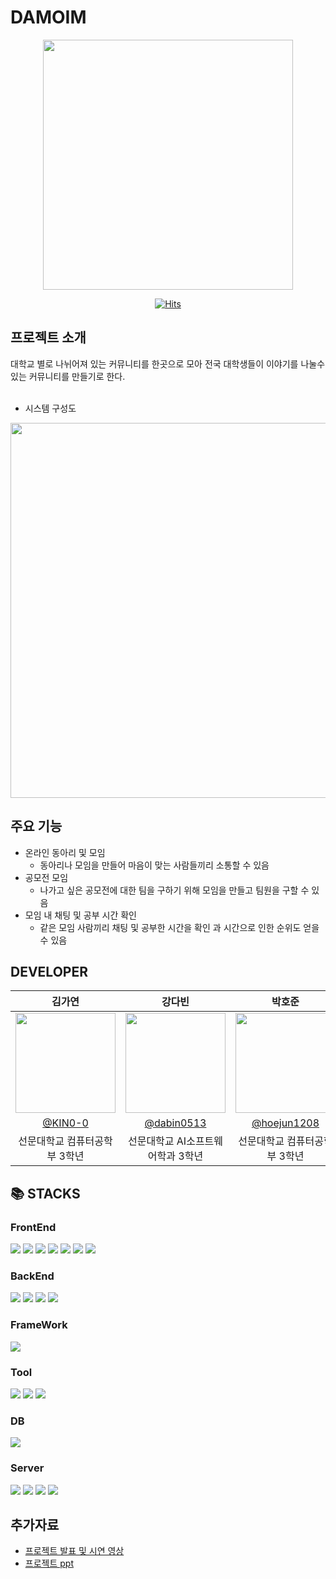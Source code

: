 # DAMOIM
<div align=center>
  <img width="400" src="https://github.com/Spurrinkle-DAMOIM/Spurrinkle-Frontend/assets/101163897/bac673be-2e4b-4a7f-9041-2779e5ec87c6"/>

  <br>

 [![Hits](https://hits.seeyoufarm.com/api/count/incr/badge.svg?url=https%3A%2F%2Fgithub.com%2FSpurrinkle-DAMOIM%2FSpurrinkle-Frontend&count_bg=%2379C83D&title_bg=%23555555&icon=&icon_color=%23E7E7E7&title=hits&edge_flat=false)](https://hits.seeyoufarm.com)
  
</div>

## 프로젝트 소개
대학교 별로 나뉘어져 있는 커뮤니티를 한곳으로 모아 전국 대학생들이 이야기를 나눌수 있는 커뮤니티를 만들기로 한다.
<br><br>
- 시스템 구성도
<div align=center>
  <img width="600" src="https://github.com/Spurrinkle-DAMOIM/Spurrinkle-Frontend/assets/101163897/47613b6b-f2c2-471f-bdf7-b18a3101369d"/>
</div>

## 주요 기능
- 온라인 동아리 및 모임
  - 동아리나 모임을 만들어 마음이 맞는 사람들끼리 소통할 수 있음
- 공모전 모임
  -  나가고 싶은 공모전에 대한 팀을 구하기 위해 모임을 만들고 팀원을 구할 수 있음
- 모임 내 채팅 및 공부 시간 확인
  - 같은 모임 사람끼리 채팅 및 공부한 시간을 확인 과 시간으로 인한 순위도 얻을 수 있음 

## DEVELOPER
|      김가연      |          강다빈         |       박호준         |       정근영         |                                                                                                               
| :------------------------------------------------------------------------------: | :---------------------------------------------------------------------------------------------------------------------------------------------------: | :---------------------------------------------------------------------------------------------------------------------------------------------------------------------------------------------------: | :---------------------------------------------------------------------------------------------------------------------------------------------------------------------------------------------------: | 
|  <img width="160px" src="https://github.com/Spurrinkle-DAMOIM/Spurrinkle-Frontend/assets/101163897/8a5aaaee-4d50-43d6-b518-89ba5ffab174" />  |        <img width="160px" src="https://github.com/Spurrinkle-DAMOIM/Spurrinkle-Frontend/assets/101163897/259c0506-73e7-4a7f-9345-7d7f480cb088" />       |      <img width="160px" src="https://github.com/Spurrinkle-DAMOIM/Spurrinkle-Frontend/assets/101163897/896da3a9-4313-4c68-9f13-96c4853c3a88" />      |      <img width="160px" src="https://github.com/Spurrinkle-DAMOIM/Spurrinkle-Frontend/assets/101163897/47b2cc52-1071-4fc2-b05c-d33c64a95718" />     |
|   [@KIN0-0](https://github.com/KIN0-0)    |    [@dabin0513](https://github.com/dabin0513)  | [@hoejun1208](https://github.com/hoejun1208)  | [@Jeong-GeunYeong](https://github.com/Jeong-GeunYeong)  |
| 선문대학교 컴퓨터공학부 3학년 | 선문대학교 AI소프트웨어학과 3학년 | 선문대학교 컴퓨터공학부 3학년 | 선문대학교 AI소프트웨어학과 3학년 |

## 📚 STACKS

### FrontEnd
<img src="https://img.shields.io/badge/html5-E34F26?style=for-the-badge&logo=html5&logoColor=white"> <img src="https://img.shields.io/badge/css-1572B6?style=for-the-badge&logo=css3&logoColor=white"> 
<img src="https://img.shields.io/badge/javascript-F7DF1E?style=for-the-badge&logo=javascript&logoColor=black"> 
<img src="https://img.shields.io/badge/react-61DAFB?style=for-the-badge&logo=react&logoColor=black"> 
<img src="https://img.shields.io/badge/jquery-0769AD?style=for-the-badge&logo=jquery&logoColor=white">
<img src="https://img.shields.io/badge/axios-5A29E4?style=for-the-badge&logo=axios&logoColor=white">
<img src="https://img.shields.io/badge/apexcharts-3498f4?style=for-the-badge&logo=apexcharts&logoColor=white">

### BackEnd
<img src="https://img.shields.io/badge/java-007396?style=for-the-badge&logo=java&logoColor=white"> <img src="https://img.shields.io/badge/sockjs-000000?style=for-the-badge&logo=sockjs&logoColor=white"> 
<img src="https://img.shields.io/badge/spring boot-6DB33F?style=for-the-badge&logo=springboot&logoColor=white"> 
<img src="https://img.shields.io/badge/jsoup-56c62c?style=for-the-badge&logo=jsoup&logoColor=white">

### FrameWork
<img src="https://img.shields.io/badge/mui-007FFF?style=for-the-badge&logo=mui&logoColor=white"> 

### Tool
<img src="https://img.shields.io/badge/intellij-000000?style=for-the-badge&logo=intellijidea&logoColor=white"> <img src="https://img.shields.io/badge/github-181717?style=for-the-badge&logo=github&logoColor=white"> 
<img src="https://img.shields.io/badge/chrome-4285F4?style=for-the-badge&logo=googlechrome&logoColor=white"> 

### DB
<img src="https://img.shields.io/badge/mongoDB-47A248?style=for-the-badge&logo=MongoDB&logoColor=white">

### Server
<img src="https://img.shields.io/badge/amazon ec2-FF9900?style=for-the-badge&logo=amazonec2&logoColor=white"> <img src="https://img.shields.io/badge/amazon s3-569A31?style=for-the-badge&logo=amazons3&logoColor=white"> <img src="https://img.shields.io/badge/surge-c0dcc9?style=for-the-badge&logo=surge&logoColor=white"> <img src="https://img.shields.io/badge/apachetomcat-F8DC75?style=for-the-badge&logo=apachetomcat&logoColor=black"> 



## 추가자료
- [프로젝트 발표 및 시연 영상](https://www.youtube.com/watch?v=MMJ7BbA3pP8&list=PLKjRKmeEEkp6fB5S_BRuJiX6_mgtlXpDN&index=11)
- [프로젝트 ppt](https://docs.google.com/presentation/d/1w34WUXCMdqFLmJ5KbSrCtrtk5-Ed-8KKSjMZU8q3TiE/edit?usp=sharing)

